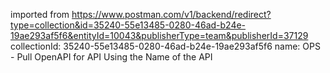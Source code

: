 imported from https://www.postman.com/v1/backend/redirect?type=collection&id=35240-55e13485-0280-46ad-b24e-19ae293af5f6&entityId=10043&publisherType=team&publisherId=37129
collectionId: 35240-55e13485-0280-46ad-b24e-19ae293af5f6
name: OPS - Pull OpenAPI for API Using the Name of the
                                    API